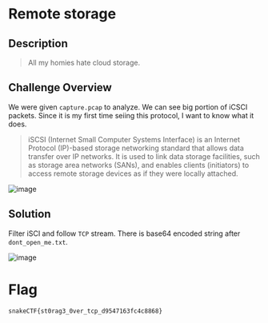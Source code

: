 # Remote storage
## Description
> All my homies hate cloud storage.

## Challenge Overview
We were given `capture.pcap` to analyze. We can see big portion of iCSCI packets. Since it is my first time seiing this protocol, I want to know what it does.

> iSCSI (Internet Small Computer Systems Interface) is an Internet Protocol (IP)-based storage networking standard that allows data transfer over IP networks. It is used to link data storage facilities, such as storage area networks (SANs), and enables clients (initiators) to access remote storage devices  as if they were locally attached.

![image](https://github.com/user-attachments/assets/1a2d46ae-1126-44ec-b82f-5b4a1a81e964)

## Solution
Filter iSCI and follow `TCP` stream. There is base64 encoded string after `dont_open_me.txt`.

![image](https://github.com/user-attachments/assets/efff7221-a3d7-4a1d-90c9-959b89781561)
# Flag
```
snakeCTF{st0rag3_0ver_tcp_d9547163fc4c8868}
```
